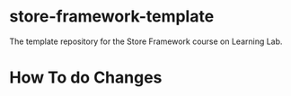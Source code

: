 # store-framework-template
The template repository for the Store Framework course on Learning Lab.
# How To do Changes
